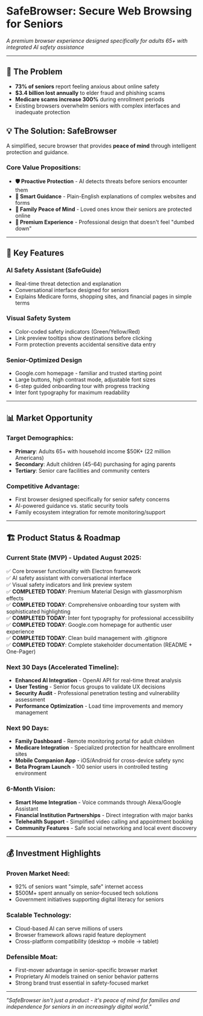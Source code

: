 # SafeBrowser: Secure Web Browsing for Seniors
*A premium browser experience designed specifically for adults 65+ with integrated AI safety assistance*

---

## 🎯 **The Problem**
- **73% of seniors** report feeling anxious about online safety
- **$3.4 billion lost annually** to elder fraud and phishing scams
- **Medicare scams increase 300%** during enrollment periods
- Existing browsers overwhelm seniors with complex interfaces and inadequate protection

## 💡 **The Solution: SafeBrowser**
A simplified, secure browser that provides **peace of mind** through intelligent protection and guidance.

### **Core Value Propositions:**
- **🛡️ Proactive Protection** - AI detects threats before seniors encounter them
- **🧠 Smart Guidance** - Plain-English explanations of complex websites and forms  
- **👥 Family Peace of Mind** - Loved ones know their seniors are protected online
- **🎨 Premium Experience** - Professional design that doesn't feel "dumbed down"

---

## 🚀 **Key Features**

### **AI Safety Assistant (SafeGuide)**
- Real-time threat detection and explanation
- Conversational interface designed for seniors
- Explains Medicare forms, shopping sites, and financial pages in simple terms

### **Visual Safety System**
- Color-coded safety indicators (Green/Yellow/Red)
- Link preview tooltips show destinations before clicking
- Form protection prevents accidental sensitive data entry

### **Senior-Optimized Design**
- Google.com homepage - familiar and trusted starting point
- Large buttons, high contrast mode, adjustable font sizes
- 6-step guided onboarding tour with progress tracking
- Inter font typography for maximum readability

---

## 📊 **Market Opportunity**

### **Target Demographics:**
- **Primary**: Adults 65+ with household income $50K+ (22 million Americans)
- **Secondary**: Adult children (45-64) purchasing for aging parents
- **Tertiary**: Senior care facilities and community centers

### **Competitive Advantage:**
- First browser designed specifically for senior safety concerns
- AI-powered guidance vs. static security tools
- Family ecosystem integration for remote monitoring/support

---

## 🏗️ **Product Status & Roadmap**

### **Current State (MVP) - Updated August 2025:**
✅ Core browser functionality with Electron framework  
✅ AI safety assistant with conversational interface  
✅ Visual safety indicators and link preview system  
✅ **COMPLETED TODAY**: Premium Material Design with glassmorphism effects  
✅ **COMPLETED TODAY**: Comprehensive onboarding tour system with sophisticated highlighting  
✅ **COMPLETED TODAY**: Inter font typography for professional accessibility  
✅ **COMPLETED TODAY**: Google.com homepage for authentic user experience  
✅ **COMPLETED TODAY**: Clean build management with .gitignore  
✅ **COMPLETED TODAY**: Complete stakeholder documentation (README + One-Pager)  

### **Next 30 Days (Accelerated Timeline):**
- **Enhanced AI Integration** - OpenAI API for real-time threat analysis
- **User Testing** - Senior focus groups to validate UX decisions
- **Security Audit** - Professional penetration testing and vulnerability assessment
- **Performance Optimization** - Load time improvements and memory management

### **Next 90 Days:**
- **Family Dashboard** - Remote monitoring portal for adult children
- **Medicare Integration** - Specialized protection for healthcare enrollment sites
- **Mobile Companion App** - iOS/Android for cross-device safety sync
- **Beta Program Launch** - 100 senior users in controlled testing environment

### **6-Month Vision:**
- **Smart Home Integration** - Voice commands through Alexa/Google Assistant
- **Financial Institution Partnerships** - Direct integration with major banks
- **Telehealth Support** - Simplified video calling and appointment booking
- **Community Features** - Safe social networking and local event discovery

---

## 💰 **Investment Highlights**

### **Proven Market Need:**
- 92% of seniors want "simple, safe" internet access
- $500M+ spent annually on senior-focused tech solutions
- Government initiatives supporting digital literacy for seniors

### **Scalable Technology:**
- Cloud-based AI can serve millions of users
- Browser framework allows rapid feature deployment
- Cross-platform compatibility (desktop → mobile → tablet)

### **Defensible Moat:**
- First-mover advantage in senior-specific browser market
- Proprietary AI models trained on senior behavior patterns
- Strong brand trust essential in safety-focused market

---

*"SafeBrowser isn't just a product - it's peace of mind for families and independence for seniors in an increasingly digital world."*
